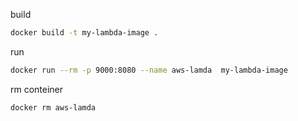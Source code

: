 build
```sh
docker build -t my-lambda-image .
```

run
```sh
docker run --rm -p 9000:8080 --name aws-lamda  my-lambda-image
```

rm conteiner
```sh
docker rm aws-lamda
```